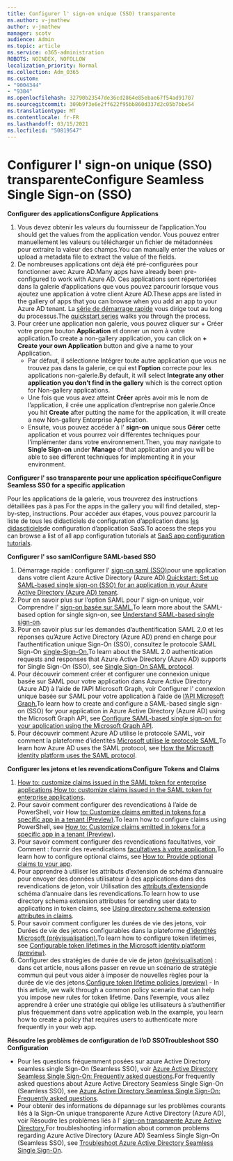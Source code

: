 ```yaml
---
title: Configurer l' sign-on unique (SSO) transparente
ms.author: v-jmathew
author: v-jmathew
manager: scotv
audience: Admin
ms.topic: article
ms.service: o365-administration
ROBOTS: NOINDEX, NOFOLLOW
localization_priority: Normal
ms.collection: Adm_O365
ms.custom:
- "9004344"
- "9384"
ms.openlocfilehash: 32790b23547de36cd2864e85ebae67f54ad91707
ms.sourcegitcommit: 309b9f3e6e2ff622f95bb860d337d2c05b7bbe54
ms.translationtype: MT
ms.contentlocale: fr-FR
ms.lasthandoff: 03/15/2021
ms.locfileid: "50819547"
---
```

# <a name="configure-seamless-single-sign-on-sso"></a><span data-ttu-id="cede8-102">Configurer l' sign-on unique (SSO) transparente</span><span class="sxs-lookup"><span data-stu-id="cede8-102">Configure Seamless Single Sign-on (SSO)</span></span>

<span data-ttu-id="cede8-103">**Configurer des applications**</span><span class="sxs-lookup"><span data-stu-id="cede8-103">**Configure Applications**</span></span>

1. <span data-ttu-id="cede8-104">Vous devez obtenir les valeurs du fournisseur de l’application.</span><span class="sxs-lookup"><span data-stu-id="cede8-104">You should get the values from the application vendor.</span></span> <span data-ttu-id="cede8-105">Vous pouvez entrer manuellement les valeurs ou télécharger un fichier de métadonnées pour extraire la valeur des champs.</span><span class="sxs-lookup"><span data-stu-id="cede8-105">You can manually enter the values or upload a metadata file to extract the value of the fields.</span></span>
2. <span data-ttu-id="cede8-106">De nombreuses applications ont déjà été pré-configurées pour fonctionner avec Azure AD.</span><span class="sxs-lookup"><span data-stu-id="cede8-106">Many apps have already been pre-configured to work with Azure AD.</span></span> <span data-ttu-id="cede8-107">Ces applications sont répertoriées dans la galerie d’applications que vous pouvez parcourir lorsque vous ajoutez une application à votre client Azure AD.</span><span class="sxs-lookup"><span data-stu-id="cede8-107">These apps are listed in the gallery of apps that you can browse when you add an app to your Azure AD tenant.</span></span> <span data-ttu-id="cede8-108">La [série de démarrage rapide](https://docs.microsoft.com/azure/active-directory/manage-apps/add-application-portal-configure) vous dirige tout au long du processus.</span><span class="sxs-lookup"><span data-stu-id="cede8-108">The [quickstart series](https://docs.microsoft.com/azure/active-directory/manage-apps/add-application-portal-configure) walks you through the process.</span></span>
3. <span data-ttu-id="cede8-109">Pour créer une application non galerie, vous pouvez cliquer sur + Créer votre propre bouton **Application** et donner un nom à votre application.</span><span class="sxs-lookup"><span data-stu-id="cede8-109">To create a non-gallery application, you can click on **+ Create your own Application** button and give a name to your Application.</span></span>
    - <span data-ttu-id="cede8-110">Par défaut, il sélectionne Intégrer toute autre application que vous ne trouvez pas dans la galerie, ce qui est **l’option** correcte pour les applications non-galerie.</span><span class="sxs-lookup"><span data-stu-id="cede8-110">By default, it will select **Integrate any other application you don't find in the gallery** which is the correct option for Non-gallery applications.</span></span>
    - <span data-ttu-id="cede8-111">Une fois que vous avez atteint **Créer** après avoir mis le nom de l’application, il crée une application d’entreprise non galerie.</span><span class="sxs-lookup"><span data-stu-id="cede8-111">Once you hit **Create** after putting the name for the application, it will create a new Non-gallery Enterprise Application.</span></span>
    - <span data-ttu-id="cede8-112">Ensuite, vous pouvez accéder à l' **sign-on** unique sous **Gérer** cette application et vous pourrez voir différentes techniques pour l’implémenter dans votre environnement.</span><span class="sxs-lookup"><span data-stu-id="cede8-112">Then, you may navigate to **Single Sign-on** under **Manage** of that application and you will be able to see different techniques for implementing it in your environment.</span></span>

<span data-ttu-id="cede8-113">**Configurer l' sso transparente pour une application spécifique**</span><span class="sxs-lookup"><span data-stu-id="cede8-113">**Configure Seamless SSO for a specific application**</span></span>

<span data-ttu-id="cede8-114">Pour les applications de la galerie, vous trouverez des instructions détaillées pas à pas.</span><span class="sxs-lookup"><span data-stu-id="cede8-114">For the apps in the gallery you will find detailed, step-by-step, instructions.</span></span> <span data-ttu-id="cede8-115">Pour accéder aux étapes, vous pouvez parcourir la liste de tous les didacticiels de configuration d’application dans [les didascticiels](https://docs.microsoft.com/azure/active-directory/saas-apps/tutorial-list)de configuration d’application SaaS.</span><span class="sxs-lookup"><span data-stu-id="cede8-115">To access the steps you can browse a list of all app configuration tutorials at [SaaS app configuration tutorials](https://docs.microsoft.com/azure/active-directory/saas-apps/tutorial-list).</span></span>

<span data-ttu-id="cede8-116">**Configurer l' sso saml**</span><span class="sxs-lookup"><span data-stu-id="cede8-116">**Configure SAML-based SSO**</span></span>

1. <span data-ttu-id="cede8-117">Démarrage rapide : configurer l' [sign-on saml (SSO)](https://docs.microsoft.com/azure/active-directory/manage-apps/add-application-portal-setup-sso)pour une application dans votre client Azure Active Directory (Azure AD).</span><span class="sxs-lookup"><span data-stu-id="cede8-117">[Quickstart: Set up SAML-based single sign-on (SSO) for an application in your Azure Active Directory (Azure AD) tenant](https://docs.microsoft.com/azure/active-directory/manage-apps/add-application-portal-setup-sso).</span></span>
2. <span data-ttu-id="cede8-118">Pour en savoir plus sur l’option SAML pour l' sign-on unique, voir Comprendre l' [sign-on basée sur SAML.](https://docs.microsoft.com/azure/active-directory/manage-apps/configure-saml-single-sign-on)</span><span class="sxs-lookup"><span data-stu-id="cede8-118">To learn more about the SAML-based option for single sign-on, see [Understand SAML-based single sign-on](https://docs.microsoft.com/azure/active-directory/manage-apps/configure-saml-single-sign-on).</span></span>
3. <span data-ttu-id="cede8-119">Pour en savoir plus sur les demandes d’authentification SAML 2.0 et les réponses qu’Azure Active Directory (Azure AD) prend en charge pour l’authentification unique Sign-On (SSO), consultez le protocole SAML Sign-On [single-Sign-On.](https://docs.microsoft.com/azure/active-directory/develop/single-sign-on-saml-protocol)</span><span class="sxs-lookup"><span data-stu-id="cede8-119">To learn about the SAML 2.0 authentication requests and responses that Azure Active Directory (Azure AD) supports for Single Sign-On (SSO), see [Single Sign-On SAML protocol](https://docs.microsoft.com/azure/active-directory/develop/single-sign-on-saml-protocol).</span></span>
4. <span data-ttu-id="cede8-120">Pour découvrir comment créer et configurer une connexion unique basée sur SAML pour votre application dans Azure Active Directory (Azure AD) à l’aide de l’API Microsoft Graph, voir Configurer l' connexion unique basée sur SAML pour votre application à l’aide de [l’API Microsoft Graph.](https://docs.microsoft.com/graph/application-saml-sso-configure-api)</span><span class="sxs-lookup"><span data-stu-id="cede8-120">To learn how to create and configure a SAML-based single sign-on (SSO) for your application in Azure Active Directory (Azure AD) using the Microsoft Graph API, see [Configure SAML-based single sign-on for your application using the Microsoft Graph API](https://docs.microsoft.com/graph/application-saml-sso-configure-api).</span></span>
5. <span data-ttu-id="cede8-121">Pour découvrir comment Azure AD utilise le protocole SAML, voir comment la plateforme d’identités [Microsoft utilise le protocole SAML.](https://docs.microsoft.com/azure/active-directory/develop/active-directory-saml-protocol-reference)</span><span class="sxs-lookup"><span data-stu-id="cede8-121">To learn how Azure AD uses the SAML protocol, see [How the Microsoft identity platform uses the SAML protocol](https://docs.microsoft.com/azure/active-directory/develop/active-directory-saml-protocol-reference).</span></span>

<span data-ttu-id="cede8-122">**Configurer les jetons et les revendications**</span><span class="sxs-lookup"><span data-stu-id="cede8-122">**Configure Tokens and Claims**</span></span>

1. <span data-ttu-id="cede8-123">[How to: customize claims issued in the SAML token for enterprise applications](https://docs.microsoft.com/azure/active-directory/develop/active-directory-saml-claims-customization).</span><span class="sxs-lookup"><span data-stu-id="cede8-123">[How to: customize claims issued in the SAML token for enterprise applications](https://docs.microsoft.com/azure/active-directory/develop/active-directory-saml-claims-customization).</span></span>
2. <span data-ttu-id="cede8-124">Pour savoir comment configurer des revendications à l’aide de PowerShell, voir How [to: Customize claims emitted in tokens for a specific app in a tenant (Preview)](https://docs.microsoft.com/azure/active-directory/develop/active-directory-claims-mapping).</span><span class="sxs-lookup"><span data-stu-id="cede8-124">To learn how to configure claims using PowerShell, see [How to: Customize claims emitted in tokens for a specific app in a tenant (Preview)](https://docs.microsoft.com/azure/active-directory/develop/active-directory-claims-mapping).</span></span>
3. <span data-ttu-id="cede8-125">Pour savoir comment configurer des revendications facultatives, voir Comment : fournir des revendications [facultatives à votre application.](https://docs.microsoft.com/azure/active-directory/develop/active-directory-optional-claims)</span><span class="sxs-lookup"><span data-stu-id="cede8-125">To learn how to configure optional claims, see [How to: Provide optional claims to your app](https://docs.microsoft.com/azure/active-directory/develop/active-directory-optional-claims).</span></span>
4. <span data-ttu-id="cede8-126">Pour apprendre à utiliser les attributs d’extension de schéma d’annuaire pour envoyer des données utilisateur à des applications dans des revendications de jeton, voir Utilisation des [attributs d’extension](https://docs.microsoft.com/azure/active-directory/develop/active-directory-schema-extensions)de schéma d’annuaire dans les revendications.</span><span class="sxs-lookup"><span data-stu-id="cede8-126">To learn how to use directory schema extension attributes for sending user data to applications in token claims, see [Using directory schema extension attributes in claims](https://docs.microsoft.com/azure/active-directory/develop/active-directory-schema-extensions).</span></span>
5. <span data-ttu-id="cede8-127">Pour savoir comment configurer les durées de vie des jetons, voir Durées de vie des jetons configurables dans la plateforme [d’identités Microsoft (prévisualisation).](https://docs.microsoft.com/azure/active-directory/develop/active-directory-configurable-token-lifetimes)</span><span class="sxs-lookup"><span data-stu-id="cede8-127">To learn how to configure token lifetimes, see [Configurable token lifetimes in the Microsoft identity platform (preview)](https://docs.microsoft.com/azure/active-directory/develop/active-directory-configurable-token-lifetimes).</span></span>
6. <span data-ttu-id="cede8-128">Configurer des stratégies de durée de vie de jeton [(prévisualisation)](https://docs.microsoft.com/azure/active-directory/develop/configure-token-lifetimes) : dans cet article, nous allons passer en revue un scénario de stratégie commun qui peut vous aider à imposer de nouvelles règles pour la durée de vie des jetons.</span><span class="sxs-lookup"><span data-stu-id="cede8-128">[Configure token lifetime policies (preview)](https://docs.microsoft.com/azure/active-directory/develop/configure-token-lifetimes) - In this article, we walk through a common policy scenario that can help you impose new rules for token lifetime.</span></span> <span data-ttu-id="cede8-129">Dans l’exemple, vous allez apprendre à créer une stratégie qui oblige les utilisateurs à s’authentifier plus fréquemment dans votre application web.</span><span class="sxs-lookup"><span data-stu-id="cede8-129">In the example, you learn how to create a policy that requires users to authenticate more frequently in your web app.</span></span>

<span data-ttu-id="cede8-130">**Résoudre les problèmes de configuration de l’oD SSO**</span><span class="sxs-lookup"><span data-stu-id="cede8-130">**Troubleshoot SSO Configuration**</span></span>

- <span data-ttu-id="cede8-131">Pour les questions fréquemment posées sur azure Active Directory seamless single Sign-On (Seamless SSO), voir [Azure Active Directory Seamless Single Sign-On: Frequently asked questions](https://docs.microsoft.com/azure/active-directory/hybrid/how-to-connect-sso-faq).</span><span class="sxs-lookup"><span data-stu-id="cede8-131">For frequently asked questions about Azure Active Directory Seamless Single Sign-On (Seamless SSO), see [Azure Active Directory Seamless Single Sign-On: Frequently asked questions](https://docs.microsoft.com/azure/active-directory/hybrid/how-to-connect-sso-faq).</span></span>
- <span data-ttu-id="cede8-132">Pour obtenir des informations de dépannage sur les problèmes courants liés à la Sign-On unique transparente Azure Active Directory (Azure AD), voir Résoudre les problèmes liés à l' [sign-on transparente Azure Active Directory.](https://docs.microsoft.com/azure/active-directory/hybrid/tshoot-connect-sso)</span><span class="sxs-lookup"><span data-stu-id="cede8-132">For troubleshooting information about common problems regarding Azure Active Directory (Azure AD) Seamless Single Sign-On (Seamless SSO), see [Troubleshoot Azure Active Directory Seamless Single Sign-On](https://docs.microsoft.com/azure/active-directory/hybrid/tshoot-connect-sso).</span></span>
